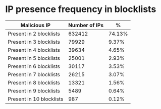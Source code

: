 # IP presence frequency in blocklists
| Malicious IP | Number of IPs | % |
|----|----|----|
| Present in 2 blocklists | 632412 | 74.13% |
| Present in 3 blocklists | 79929 | 9.37% |
| Present in 4 blocklists | 39634 | 4.65% |
| Present in 5 blocklists | 25001 | 2.93% |
| Present in 6 blocklists | 30117 | 3.53% |
| Present in 7 blocklists | 26215 | 3.07% |
| Present in 8 blocklists | 13321 | 1.56% |
| Present in 9 blocklists | 5489 | 0.64% |
| Present in 10 blocklists | 987 | 0.12% |
